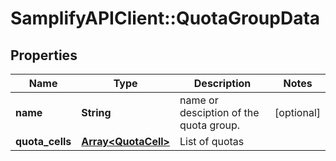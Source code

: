# SamplifyAPIClient::QuotaGroupData

## Properties
Name | Type | Description | Notes
------------ | ------------- | ------------- | -------------
**name** | **String** | name or desciption of the quota group. | [optional] 
**quota_cells** | [**Array&lt;QuotaCell&gt;**](QuotaCell.md) | List of quotas | 


